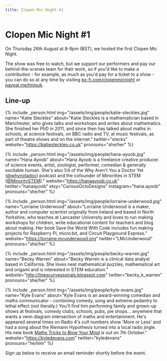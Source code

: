 ```yaml
---
title: Clopen Mic Night #1
---
```


# Clopen Mic Night #1
On Thursday 26th August at 8-9pm (BST), we hosted the first Clopen Mic Night.

The show was free to watch, but we support our performers and pay our behind-the-scenes team 
for their work, so if you'd like to make a contribution - for example, as much as you'd pay 
for a ticket to a show - you can do so at any time by visiting 
[ko-fi.com/clopenmicnight](https://ko-fi.com/clopenmicnight) or
[paypal.me/tmipuk](https://paypal.me/tmipuk).

## Line-up
{% include _person.html
    img="/assets/img/people/katie-steckles.jpg"
    name="Katie Steckles"
    about="Katie Steckles is a mathematician based in Manchester, who gives talks and workshops and writes about mathematics. She finished her PhD in 2011, and since then has talked about maths in schools, at science festivals, on BBC radio and TV, at music festivals, as part of theatre shows and on the internet."
    twitter="stecks"
    website="https://katiesteckles.co.uk"
    pronouns="she/her"
%}

{% include _person.html
    img="/assets/img/people/hana-ayoob.jpg"
    name="Hana Ayoob"
    about="Hana Ayoob is a freelance creative producer of science events, artist, zoologist, performer, comedian & generally excitable human. She's also 1/4 of the Why Aren't You a Doctor Yet (<a href='https://twitter.com/whynotadoc'>@whynotadoc</a>) podcast and the cofounder of Minorities in STEM (<a href='https://twitter.com/minorityinstem'>@MinoritySTEM</a>)."
    website="https://hanaayoob.co.uk"
    twitter="hanaayoob"
    etsy="CuriousOctoDesigns"
    instagram="hana.ayoob"
    pronouns="she/her"
%}

{% include _person.html
    img="/assets/img/people/lorraine-underwood.jpg"
    name="Lorraine Underwood"
    about="Lorraine Underwood is a maker, author and computer scientist originally from Ireland and based in North Yorkshire, who teaches at Lancaster University and loves to run making workshops for children, write educational content for teachers and blog about making. Her book Save the World With Code includes fun making projects for Raspberry Pi, micro:bit, and Circuit Playground Express."
    website="https://lorraine.mcunderwood.org"
    twitter="LMcUnderwood"
    pronouns="she/her"
%}

{% include _person.html
    img="/assets/img/people/becky-warren.jpg"
    name="Becky Warren"
    about="Becky Warren is a clinical data analyst based in California. She loves neat mathematical puzzles, mathematical art and origami and is interested in STEM education."
    website="http://linescurvesspirals.blogspot.com"
    twitter="becky_k_warren"
    pronouns="she/her"
%}

{% include _person.html
    img="/assets/img/people/kyle-evans.jpg"
    name="Kyle Evans"
    about="Kyle Evans is an award-winning comedian and maths communicator - combining comedy, song and extreme pedantry to lethal effect (not literally.) You'll find him performing family and grown-up shows at festivals, comedy clubs, schools, pubs, pie shops... anywhere that wants a venn diagram intersection of maths and entertainment. He's appeared several times on Radio 4's cult numbers show 'More or Less' and had a song about the Riemann Hypothesis turned into a local radio jingle. His new book <a href='https://atlantic-books.co.uk/book/maths-tricks-to-blow-your-mind/'>Maths Tricks to Blow Your Mind</a> is out on 7th October."
    website="https://kyledevans.com"
    twitter="kyledevans"
    pronouns="he/him"
%}

Sign up below to receive an email reminder shortly before the event.
<div class="sender-form-field" data-sender-form-id="ks7i2oxmaq7jqdqvszm" style="text-align:center"></div>

